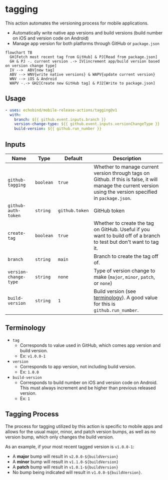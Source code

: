 # tagging

This action automates the versioning process for mobile applications.

* Automatically write native app versions and build versions (build number on iOS and version code on Android)
* Manage app version for both platforms through GitHub or `package.json`

```mermaid
flowchart TB
  GH[Fetch most recent tag from GitHub] & PJ[Read from package.json]
  GH & PJ -. current version .-> IV[increment app/build version based on version change type]
  IV -->  ABV[new tag]
  ABV --> WNV{write native versions} & WAPV{update current version}
  WNV --> iOS & Android
  WAPV -.-> GH2[Create new GitHub tag] & PJ2[Write to package.json]
```

## Usage

```yaml
- uses: echobind/mobile-release-actions/tagging@v1
  with:
    branch: ${{ github.event.inputs.branch }}
    version-change-type: ${{ github.event.inputs.versionChangeType }}
    build-version: ${{ github.run_number }}
```

## Inputs

| Name                  | Type      | Default        | Description                                                                                                                                                   |
| --------------------- | --------- | -------------- | ------------------------------------------------------------------------------------------------------------------------------------------------------------- |
| `github-tagging`      | `boolean` | `true`         | Whether to manage current version through tags on Github. If this is false, it will manage the current version using the version specified in `package.json`. |
| `github-auth-token`   | `string`  | `github.token` | GitHub token                                                                                                                                                  |
| `create-tag`          | `boolean` | `true`         | Whether to create the tag on GitHub. Useful if you want to build off of a branch to test but don't want to tag it.                                            |
| `branch`              | `string`  | `main`         | Branch to create the tag off of.                                                                                                                              |
| `version-change-type` | `string`  | `none`         | Type of version change to make (`major`, `minor`, `patch`, or `none`)                                                                                         |
| `build-version`       | `string`  | `1`            | Build version (see [terminology](#terminology)). A good value for this is `github.run_number`.                                                                |

## Terminology

* `tag`
  * Corresponds to value used in GitHub, which comes app version and build version.
  * Ex: `v1.0.0-1`
* `version`
  * Corresponds to app version, not including build version.
  * Ex: `1.0.0`
* `build-version`
  * Corresponds to build number on iOS and version code on Android. This must always increment and be higher than previous released version. 
  * Ex: `1`

## Tagging Process

The process for tagging utilized by this action is specific to mobile apps and allows for the usual major, minor, and patch version bumps, as well as no version bump, which only changes the build version.

As an example, if your most recent tagged version is `v1.0.0-1`:
* A **major** bump will result in `v2.0.0-${buildVersion}`
* A **minor** bump will result in `v1.1.0-${buildVersion}`
* A **patch** bump will result in `v1.0.1-${buildVersion}`
* No bump being indicated will result in `v1.0.0-${buildVersion}`.